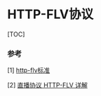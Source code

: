 # HTTP-FLV协议

[TOC]





### 参考

[1] [http-flv标准](res/video_file_format_spec_v10_1.pdf)

[2] [直播协议 HTTP-FLV 详解](https://zhuanlan.zhihu.com/p/28722048)


